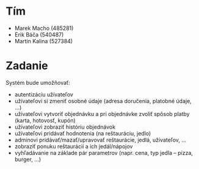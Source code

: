 # Tím
- Marek Macho (485281)
- Erik Báča (540487)
- Martin Kalina (527384)

# Zadanie
Systém bude umožňovať:
- autentizáciu užívateľov
- užívateľovi si zmeniť osobné údaje (adresa doručenia, platobné údaje, ...)
- užívateľovi vytvoriť objednávku a pri objednávke zvoliť spôsob platby (karta, hotovosť, kupón)
- užívateľovi zobraziť históriu objednávok
- užívateľovi pridávať hodnotenia (na reštauráciu, jedlo)
- adminovi pridávať/mazať/upravovať reštaurácie, jedlá, užívateľov, …
- zobraziť ponuku reštaurácií a ich jedál/nápojov
- vyhľadávanie na základe pár parametrov (napr. cena, typ jedla – pizza, burger, ...)
